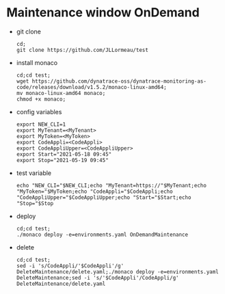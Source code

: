 # Maintenance window OnDemand

- git clone 
      
      cd;
      git clone https://github.com/JLLormeau/test

- install monaco

      cd;cd test;
      wget https://github.com/dynatrace-oss/dynatrace-monitoring-as-code/releases/download/v1.5.2/monaco-linux-amd64;
      mv monaco-linux-amd64 monaco;
      chmod +x monaco;
    
- config variables
     
      export NEW_CLI=1
      export MyTenant=<MyTenant>
      export MyToken=<MyToken>
      export CodeAppli=<CodeAppli>
      export CodeAppliUpper=<CodeAppliUpper>
      export Start="2021-05-18 09:45"
      export Stop="2021-05-19 09:45"
      
- test variable

      echo "NEW_CLI="$NEW_CLI;echo "MyTenant=https://"$MyTenant;echo "MyToken="$MyToken;echo "CodeAppli="$CodeAppli;echo "CodeAppliUpper="$CodeAppliUpper;echo "Start="$Start;echo "Stop="$Stop
     
- deploy
 
      cd;cd test; 
      ./monaco deploy -e=environments.yaml OnDemandMaintenance

- delete

      cd;cd test;
      sed -i 's/CodeAppli/'$CodeAppli'/g' DeleteMaintenance/delete.yaml;./monaco deploy -e=environments.yaml DeleteMaintenance;sed -i 's/'$CodeAppli'/CodeAppli/g' DeleteMaintenance/delete.yaml
